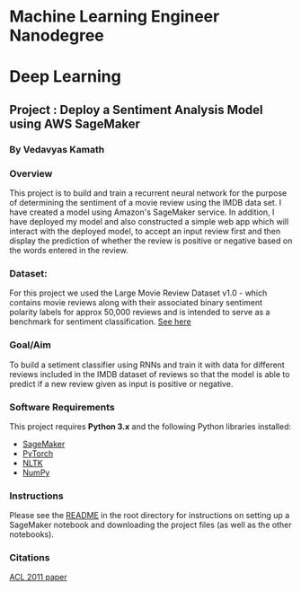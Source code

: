 # Machine Learning Engineer Nanodegree

# Deep Learning

## Project : Deploy a Sentiment Analysis Model using AWS SageMaker

### By Vedavyas Kamath


### Overview
This project is to build and train a recurrent neural network for the purpose of determining the sentiment of a movie review using the IMDB data set. I have created a model using Amazon's SageMaker service. In addition, I have deployed my model and also constructed a simple web app which will interact with the deployed model, to accept an input review first and then display the prediction of whether the review is positive or negative based on the words entered in the review.

### Dataset:
For this project we used the Large Movie Review Dataset v1.0 - which contains movie reviews along with their associated binary sentiment polarity labels for approx 50,000 reviews and is intended to serve as a benchmark for sentiment classification. [See here](http://ai.stanford.edu/~amaas/data/sentiment/)

### Goal/Aim
To build a setiment classifier using RNNs and train it with data for different reviews included in the IMDB dataset of reviews so that the model is able to predict if a new review given as input is positive or negative.

### Software Requirements
This project requires **Python 3.x** and the following Python libraries installed:

- [SageMaker](https://sagemaker.readthedocs.io/en/stable/)
- [PyTorch](https://pytorch.org/docs/stable/index.html)
- [NLTK](https://www.nltk.org/)
- [NumPy](http://www.numpy.org/)


### Instructions
Please see the [README](https://github.com/udacity/sagemaker-deployment/blob/master/README.md) in the root directory for instructions on setting up a SageMaker notebook and downloading the project files (as well as the other notebooks).

### Citations
[ACL 2011 paper](http://ai.stanford.edu/~amaas/papers/wvSent_acl2011.bib)

